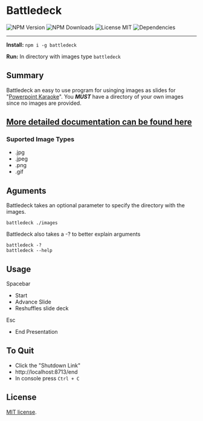 Battledeck
==========


![NPM Version](https://img.shields.io/npm/v/battledeck.svg?link=https://www.npmjs.com/package/battledeck&?link=https://www.npmjs.com/package/battledeck) ![NPM Downloads](https://img.shields.io/npm/dt/battledeck.svg) ![License MIT](https://img.shields.io/npm/l/battledeck.svg) ![Dependencies](https://david-dm.org/JKerney-HunterIndustries/battledeck.svg)

---

**Install:** `npm i -g battledeck`

**Run:** In directory with images type `battledeck`

## Summary
Battledeck an easy to use program for usinging images as slides for "[Powerpoint Karaoke](https://en.wikipedia.org/wiki/PowerPoint_Karaoke)". You **_MUST_** have a directory of your own images since no images are provided.

## [More detailed documentation can be found here](https://github.com/JKerney-HunterIndustries/battledeck/wiki)

### Suported Image Types
* .jpg
* .jpeg
* .png
* .gif

## Aguments
Battledeck takes an optional parameter to specify the directory with the images.

`battledeck ./images`

Battledeck also takes a -? to better explain arguments

`battledeck -?`<br/>
`battledeck --help`

## Usage
Spacebar 
* Start
* Advance Slide
* Reshuffles slide deck

Esc
* End Presentation

## To Quit

* Click the "Shutdown Link"
* http://localhost:8713/end
* In console press `Ctrl + C`

## License

[MIT license](http://opensource.org/licenses/MIT).